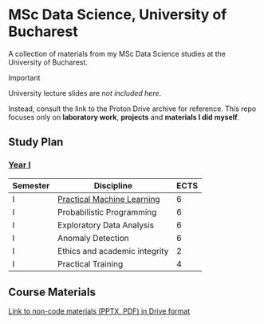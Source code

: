 # MSc Data Science, University of Bucharest

A collection of materials from my MSc Data Science studies at the University of Bucharest.

> [!IMPORTANT]
> University lecture slides are _not included here_.
>
> Instead, consult the link to the Proton Drive archive for reference. This repo focuses only on **laboratory work**, **projects** and **materials I did myself**.

## Study Plan

### [Year I](https://github.com/s1rbu/data-science-unibuc/tree/main/year1)

| Semester | Discipline                                                                                                                      | ECTS |
| -------- | ------------------------------------------------------------------------------------------------------------------------------- | ---- |
| I        | [Practical Machine Learning](https://github.com/s1rbu/data-science-unibuc/tree/main/year1/semester1/practical-machine-learning) | 6    |
| I        | Probabilistic Programming                                                                                                       | 6    |
| I        | Exploratory Data Analysis                                                                                                       | 6    |
| I        | Anomaly Detection                                                                                                               | 6    |
| I        | Ethics and academic integrity                                                                                                   | 2    |
| I        | Practical Training                                                                                                              | 4    |

## Course Materials

[Link to non-code materials (PPTX, PDF) in Drive format](https://drive.proton.me/urls/6PKB8Y1XXG#ml2jzXUT6Ufe)